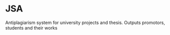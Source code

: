 # JSA
Antiplagiarism system for university projects and thesis. Outputs promotors, students and their works
